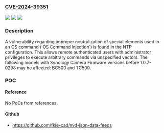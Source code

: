 ### [CVE-2024-39351](https://cve.mitre.org/cgi-bin/cvename.cgi?name=CVE-2024-39351)
![](https://img.shields.io/static/v1?label=Product&message=Camera%20Firmware&color=blue)
![](https://img.shields.io/static/v1?label=Version&message=n%2Fa&color=blue)
![](https://img.shields.io/static/v1?label=Vulnerability&message=CWE-78%3A%20Improper%20Neutralization%20of%20Special%20Elements%20used%20in%20an%20OS%20Command%20('OS%20Command%20Injection')&color=brighgreen)

### Description

A vulnerability regarding improper neutralization of special elements used in an OS command ('OS Command Injection') is found in the NTP configuration. This allows remote authenticated users with administrator privileges to execute arbitrary commands via unspecified vectors. The following models with Synology Camera Firmware versions before 1.0.7-0298 may be affected: BC500 and TC500.

### POC

#### Reference
No PoCs from references.

#### Github
- https://github.com/fkie-cad/nvd-json-data-feeds

